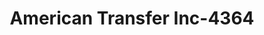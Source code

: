 ---
f_zip-code: 60090
f_state-code: IL
title: American Transfer Inc-4364
f_phone: 847-465-1533
f_city-only: Wheeling
f_address: 1950 South Wolf Road Wheeling
f_location-unique-id: '4364'
slug: american-transfer-inc-4364
updated-on: '2024-05-30T13:46:58.046Z'
created-on: '2024-05-30T13:36:59.803Z'
published-on: '2024-05-30T13:54:32.469Z'
f_city-state: cms/city/wheeling-il.md
f_company: cms/company/american-transfer-inc.md
f_state: cms/state/illinois.md
layout: '[payday-loan].html'
tags: payday-loan
---